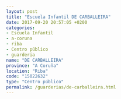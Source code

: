 ```yaml
---
layout: post
title: "Escuela Infantil DE CARBALLEIRA"
date: 2017-09-20 20:57:05 +0200
categories:
- Escuela Infantil
- a-coruna
- riba
- Centro público
- guarderia
name: "DE CARBALLEIRA"
province: "A Coruña"
location: "Riba"
code: "15022632"
type: "Centro público"
permalink: /guarderias/de-carballeira.html
---
```

